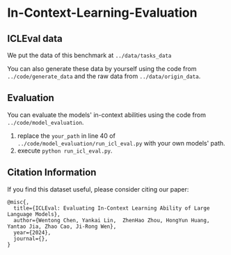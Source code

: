 # In-Context-Learning-Evaluation

## ICLEval data
We put the data of this benchmark at `../data/tasks_data`

You can also generate these data by yourself using the code from `../code/generate_data` and the raw data from `../data/origin_data`.

## Evaluation

You can evaluate the models' in-context abilities using the code from `../code/model_evaluation`.

1) replace the `your_path` in line 40 of `../code/model_evaluation/run_icl_eval.py` with your own models' path.
2) execute `python run_icl_eval.py`.


## Citation Information

If you find this dataset useful, please consider citing our paper:

```
@misc{,
  title={ICLEval: Evaluating In-Context Learning Ability of Large Language Models},
  author={Wentong Chen, Yankai Lin,  ZhenHao Zhou, HongYun Huang, Yantao Jia, Zhao Cao, Ji-Rong Wen},
  year={2024},
  journal={},
}
```
